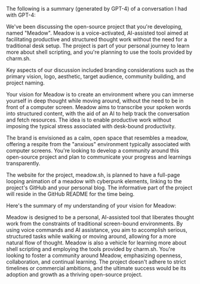 The following is a summary (generated by GPT-4) of a conversation I had with
GPT-4:

We've been discussing the open-source project that you're developing, named
"Meadow". Meadow is a voice-activated, AI-assisted tool aimed at facilitating
productive and structured thought work without the need for a traditional desk
setup. The project is part of your personal journey to learn more about shell
scripting, and you're planning to use the tools provided by charm.sh.

Key aspects of our discussion included branding considerations such as the
primary vision, logo, aesthetic, target audience, community building, and
project naming.

Your vision for Meadow is to create an environment where you can immerse
yourself in deep thought while moving around, without the need to be in front of
a computer screen. Meadow aims to transcribe your spoken words into structured
content, with the aid of an AI to help track the conversation and fetch
resources. The idea is to enable productive work without imposing the typical
stress associated with desk-bound productivity.

The brand is envisioned as a calm, open space that resembles a meadow, offering
a respite from the "anxious" environment typically associated with computer
screens. You're looking to develop a community around this open-source project
and plan to communicate your progress and learnings transparently.

The website for the project, meadow.sh, is planned to have a full-page looping
animation of a meadow with cyberpunk elements, linking to the project's GitHub
and your personal blog. The informative part of the project will reside in the
GitHub README for the time being.

Here's the summary of my understanding of your vision for Meadow:

Meadow is designed to be a personal, AI-assisted tool that liberates thought
work from the constraints of traditional screen-bound environments. By using
voice commands and AI assistance, you aim to accomplish serious, structured
tasks while walking or moving around, allowing for a more natural flow of
thought. Meadow is also a vehicle for learning more about shell scripting and
employing the tools provided by charm.sh. You're looking to foster a community
around Meadow, emphasizing openness, collaboration, and continual learning. The
project doesn't adhere to strict timelines or commercial ambitions, and the
ultimate success would be its adoption and growth as a thriving open-source
project.